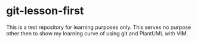 # git-lesson-first
This is a test repository for learning purposes only.
This serves no purpose other then to show my learning curve of using git and PlantUML with VIM.
